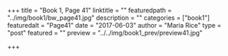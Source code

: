+++
title = "Book 1, Page 41"
linktitle = ""
featuredpath = "../img/book1/bw_page41.jpg"
description = ""
categories = ["book1"]
featuredalt = "Page41"
date = "2017-06-03"
author = "Maria Rice"
type = "post"
featured = ""
preview = "../../img/book1_prev/preview41.jpg"

+++

